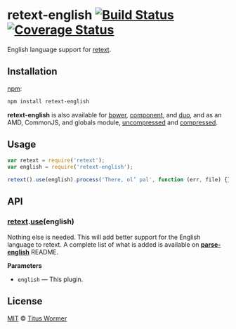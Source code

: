 # retext-english [![Build Status](https://img.shields.io/travis/wooorm/retext-english.svg)](https://travis-ci.org/wooorm/retext-english) [![Coverage Status](https://img.shields.io/codecov/c/github/wooorm/retext-english.svg)](https://codecov.io/github/wooorm/retext-english)

English language support for [retext](https://github.com/wooorm/retext).

## Installation

[npm](https://docs.npmjs.com/cli/install):

```bash
npm install retext-english
```

**retext-english** is also available for [bower](http://bower.io/#install-packages),
[component](https://github.com/componentjs/component), and
[duo](http://duojs.org/#getting-started), and as an AMD, CommonJS, and globals
module, [uncompressed](retext-english.js) and [compressed](retext-english.min.js).

## Usage

```javascript
var retext = require('retext');
var english = require('retext-english');

retext().use(english).process('There, ol’ pal', function (err, file) {});
```

## API

### [retext](https://github.com/wooorm/retext).[use](https://github.com/wooorm/retext#retextuseplugin-options)\(english\)

Nothing else is needed. This will add better support for the English language
to retext. A complete list of what is added is available on
[**parse-english**](https://github.com/wooorm/parse-english#api) README.

**Parameters**

*   `english` — This plugin.

## License

[MIT](LICENSE) © [Titus Wormer](http://wooorm.com)
